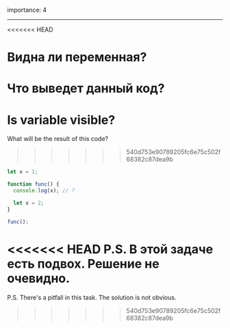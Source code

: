 importance: 4

---

<<<<<<< HEAD
# Видна ли переменная?

Что выведет данный код?
=======
# Is variable visible?

What will be the result of this code?
>>>>>>> 540d753e90789205fc6e75c502f68382c87dea9b

```js
let x = 1;

function func() {
  console.log(x); // ?

  let x = 2;
}

func();
```

<<<<<<< HEAD
P.S. В этой задаче есть подвох. Решение не очевидно.
=======
P.S. There's a pitfall in this task. The solution is not obvious.
>>>>>>> 540d753e90789205fc6e75c502f68382c87dea9b
